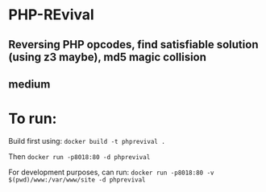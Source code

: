# PHP-REvival

## Reversing PHP opcodes, find satisfiable solution (using z3 maybe), md5 magic collision
## medium

# To run:
Build first using:
`docker build -t phprevival .`

Then
`docker run -p8018:80 -d phprevival`

For development purposes, can run:
`docker run -p8018:80 -v $(pwd)/www:/var/www/site -d phprevival`

